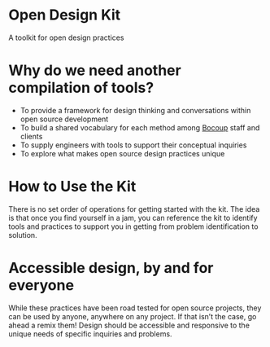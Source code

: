 # Open Design Kit
A toolkit for open design practices

# Why do we need another compilation of tools?
* To provide a framework for design thinking and conversations within open source development
* To build a shared vocabulary for each method among [Bocoup](www.bocoup.com) staff and clients
* To supply engineers with tools to support their conceptual inquiries
* To explore what makes open source design practices unique 

# How to Use the Kit
There is no set order of operations for getting started with the kit. The idea is that once you find yourself in a jam, you can reference the kit to identify tools and practices to support you in getting from problem identification to solution. 


# Accessible design, by and for everyone
While these practices have been road tested for open source projects, they can be used by anyone, anywhere on any project. If that isn’t the case, go ahead a remix them! Design should be accessible and responsive to the unique needs of specific inquiries and problems. 
